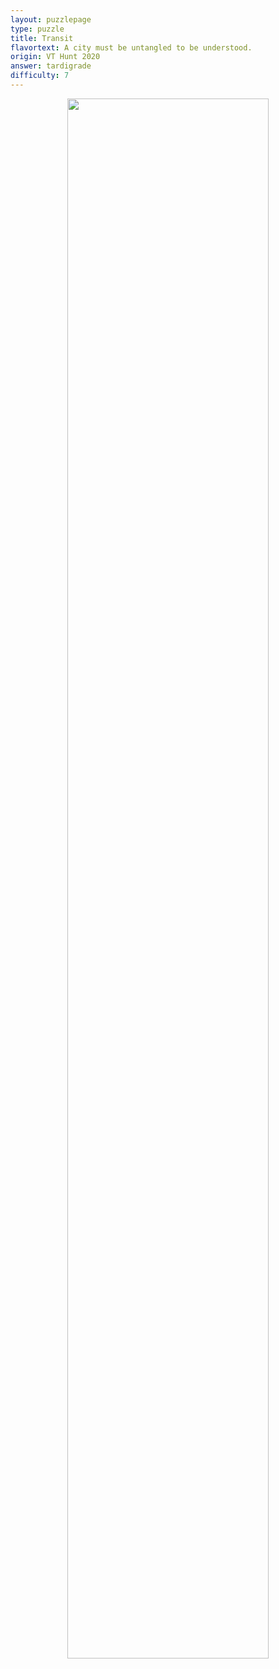 ```yaml
---
layout: puzzlepage
type: puzzle
title: Transit
flavortext: A city must be untangled to be understood.
origin: VT Hunt 2020
answer: tardigrade
difficulty: 7
---
```


<p align="center">
<img src="{{site.imgurl}}/transit.png" width="80%" />
</p>
